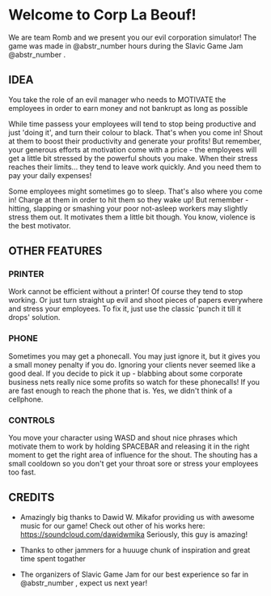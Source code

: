 # Welcome to Corp La Beouf!

We are team Romb and we present you our evil corporation simulator! The game was made in @abstr_number hours during the Slavic Game Jam @abstr_number .

## IDEA

You take the role of an evil manager who needs to MOTIVATE the employees in order to earn money and not bankrupt as long as possible

While time passess your employees will tend to stop being productive and just 'doing it', and turn their colour to black. That's when you come in! Shout at them to boost their productivity and generate your profits! But remember, your generous efforts at motivation come with a price - the employees will get a little bit stressed by the powerful shouts you make. When their stress reaches their limits... they tend to leave work quickly. And you need them to pay your daily expenses!

Some employees might sometimes go to sleep. That's also where you come in! Charge at them in order to hit them so they wake up! But remember - hitting, slapping or smashing your poor not-asleep workers may slightly stress them out. It motivates them a little bit though. You know, violence is the best motivator.

## OTHER FEATURES

### PRINTER

Work cannot be efficient without a printer! Of course they tend to stop working. Or just turn straight up evil and shoot pieces of papers everywhere and stress your employees. To fix it, just use the classic 'punch it till it drops' solution.

### PHONE

Sometimes you may get a phonecall. You may just ignore it, but it gives you a small money penalty if you do. Ignoring your clients never seemed like a good deal. If you decide to pick it up - blabbing about some corporate business nets really nice some profits so watch for these phonecalls! If you are fast enough to reach the phone that is. Yes, we didn't think of a cellphone.

### CONTROLS

You move your character using WASD and shout nice phrases which motivate them to work by holding SPACEBAR and releasing it in the right moment to get the right area of influence for the shout. The shouting has a small cooldown so you don't get your throat sore or stress your employees too fast.

## CREDITS

  * Amazingly big thanks to Dawid W. Mikafor providing us with awesome music for our game! Check out other of his works here: https://soundcloud.com/dawidwmika Seriously, this guy is amazing!

  * Thanks to other jammers for a huuuge chunk of inspiration and great time spent togather

  * The organizers of Slavic Game Jam for our best experience so far in @abstr_number , expect us next year! 


